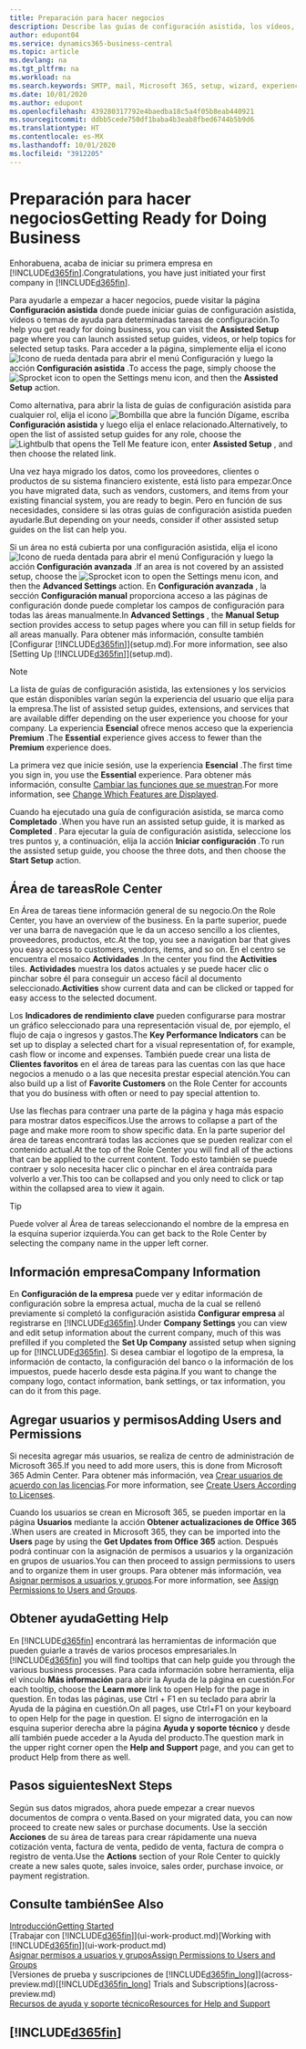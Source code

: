 ```yaml
---
title: Preparación para hacer negocios
description: Describe las guías de configuración asistida, los vídeos, los temas de ayuda y las páginas que se usan para empezar a realizar operaciones empresariales en Business Central.
author: edupont04
ms.service: dynamics365-business-central
ms.topic: article
ms.devlang: na
ms.tgt_pltfrm: na
ms.workload: na
ms.search.keywords: SMTP, mail, Microsoft 365, setup, wizard, experience
ms.date: 10/01/2020
ms.author: edupont
ms.openlocfilehash: 439280317792e4baedba18c5a4f05b8eab440921
ms.sourcegitcommit: ddbb5cede750df1baba4b3eab8fbed6744b5b9d6
ms.translationtype: HT
ms.contentlocale: es-MX
ms.lasthandoff: 10/01/2020
ms.locfileid: "3912205"
---
```

# <a name="getting-ready-for-doing-business"></a><span data-ttu-id="b7641-103">Preparación para hacer negocios</span><span class="sxs-lookup"><span data-stu-id="b7641-103">Getting Ready for Doing Business</span></span>

<span data-ttu-id="b7641-104">Enhorabuena, acaba de iniciar su primera empresa en [!INCLUDE[d365fin](includes/d365fin_md.md)].</span><span class="sxs-lookup"><span data-stu-id="b7641-104">Congratulations, you have just initiated your first company in [!INCLUDE[d365fin](includes/d365fin_md.md)].</span></span>

<span data-ttu-id="b7641-105">Para ayudarle a empezar a hacer negocios, puede visitar la página **Configuración asistida** donde puede iniciar guías de configuración asistida, vídeos o temas de ayuda para determinadas tareas de configuración.</span><span class="sxs-lookup"><span data-stu-id="b7641-105">To help you get ready for doing business, you can visit the **Assisted Setup** page where you can launch assisted setup guides, videos, or help topics for selected setup tasks.</span></span> <span data-ttu-id="b7641-106">Para acceder a la página, simplemente elija el icono ![Icono de rueda dentada para abrir el menú Configuración](media/ui-experience/settings_icon_small.png) y luego la acción **Configuración asistida** .</span><span class="sxs-lookup"><span data-stu-id="b7641-106">To access the page, simply choose the ![Sprocket icon to open the Settings menu](media/ui-experience/settings_icon_small.png) icon, and then the **Assisted Setup** action.</span></span>

<span data-ttu-id="b7641-107">Como alternativa, para abrir la lista de guías de configuración asistida para cualquier rol, elija el icono ![Bombilla que abre la función Dígame](media/ui-search/search_small.png "Dígame qué desea hacer"), escriba **Configuración asistida** y luego elija el enlace relacionado.</span><span class="sxs-lookup"><span data-stu-id="b7641-107">Alternatively, to open the list of assisted setup guides for any role, choose the ![Lightbulb that opens the Tell Me feature](media/ui-search/search_small.png "Tell me what you want to do") icon, enter **Assisted Setup** , and then choose the related link.</span></span>

<span data-ttu-id="b7641-108">Una vez haya migrado los datos, como los proveedores, clientes o productos de su sistema financiero existente, está listo para empezar.</span><span class="sxs-lookup"><span data-stu-id="b7641-108">Once you have migrated data, such as vendors, customers, and items from your existing financial system, you are ready to begin.</span></span> <span data-ttu-id="b7641-109">Pero en función de sus necesidades, considere si las otras guías de configuración asistida pueden ayudarle.</span><span class="sxs-lookup"><span data-stu-id="b7641-109">But depending on your needs, consider if other assisted setup guides on the list can help you.</span></span>

<span data-ttu-id="b7641-110">Si un área no está cubierta por una configuración asistida, elija el icono ![Icono de rueda dentada para abrir el menú Configuración](media/ui-experience/settings_icon_small.png) y luego la acción **Configuración avanzada** .</span><span class="sxs-lookup"><span data-stu-id="b7641-110">If an area is not covered by an assisted setup, choose the ![Sprocket icon to open the Settings menu](media/ui-experience/settings_icon_small.png) icon, and then the **Advanced Settings** action.</span></span> <span data-ttu-id="b7641-111">En **Configuración avanzada** , la sección **Configuración manual** proporciona acceso a las páginas de configuración donde puede completar los campos de configuración para todas las áreas manualmente.</span><span class="sxs-lookup"><span data-stu-id="b7641-111">In **Advanced Settings** , the **Manual Setup** section provides access to setup pages where you can fill in setup fields for all areas manually.</span></span> <span data-ttu-id="b7641-112">Para obtener más información, consulte también [Configurar [!INCLUDE[d365fin](includes/d365fin_md.md)]](setup.md).</span><span class="sxs-lookup"><span data-stu-id="b7641-112">For more information, see also [Setting Up [!INCLUDE[d365fin](includes/d365fin_md.md)]](setup.md).</span></span>

> [!NOTE]  
> <span data-ttu-id="b7641-113">La lista de guías de configuración asistida, las extensiones y los servicios que están disponibles varían según la experiencia del usuario que elija para la empresa.</span><span class="sxs-lookup"><span data-stu-id="b7641-113">The list of assisted setup guides, extensions, and services that are available differ depending on the user experience you choose for your company.</span></span> <span data-ttu-id="b7641-114">La experiencia **Esencial** ofrece menos acceso que la experiencia **Premium** .</span><span class="sxs-lookup"><span data-stu-id="b7641-114">The **Essential** experience gives access to fewer than the **Premium** experience does.</span></span>
>
> <span data-ttu-id="b7641-115">La primera vez que inicie sesión, use la experiencia **Esencial** .</span><span class="sxs-lookup"><span data-stu-id="b7641-115">The first time you sign in, you use the **Essential** experience.</span></span> <span data-ttu-id="b7641-116">Para obtener más información, consulte [Cambiar las funciones que se muestran](ui-experiences.md).</span><span class="sxs-lookup"><span data-stu-id="b7641-116">For more information, see [Change Which Features are Displayed](ui-experiences.md).</span></span>

<span data-ttu-id="b7641-117">Cuando ha ejecutado una guía de configuración asistida, se marca como **Completado** .</span><span class="sxs-lookup"><span data-stu-id="b7641-117">When you have run an assisted setup guide, it is marked as **Completed** .</span></span> <span data-ttu-id="b7641-118">Para ejecutar la guía de configuración asistida, seleccione los tres puntos y, a continuación, elija la acción **Iniciar configuración** .</span><span class="sxs-lookup"><span data-stu-id="b7641-118">To run the assisted setup guide, you choose the three dots, and then choose the **Start Setup** action.</span></span>

## <a name="role-center"></a><span data-ttu-id="b7641-119">Área de tareas</span><span class="sxs-lookup"><span data-stu-id="b7641-119">Role Center</span></span>

<span data-ttu-id="b7641-120">En Área de tareas tiene información general de su negocio.</span><span class="sxs-lookup"><span data-stu-id="b7641-120">On the Role Center, you have an overview of the business.</span></span> <span data-ttu-id="b7641-121">En la parte superior, puede ver una barra de navegación que le da un acceso sencillo a los clientes, proveedores, productos, etc.</span><span class="sxs-lookup"><span data-stu-id="b7641-121">At the top, you see a navigation bar that gives you easy access to customers, vendors, items, and so on.</span></span> <span data-ttu-id="b7641-122">En el centro se encuentra el mosaico **Actividades** .</span><span class="sxs-lookup"><span data-stu-id="b7641-122">In the center you find the **Activities** tiles.</span></span> <span data-ttu-id="b7641-123">**Actividades** muestra los datos actuales y se puede hacer clic o pinchar sobre él para conseguir un acceso fácil al documento seleccionado.</span><span class="sxs-lookup"><span data-stu-id="b7641-123">**Activities** show current data and can be clicked or tapped for easy access to the selected document.</span></span>

<span data-ttu-id="b7641-124">Los **Indicadores de rendimiento clave** pueden configurarse para mostrar un gráfico seleccionado para una representación visual de, por ejemplo, el flujo de caja o ingresos y gastos.</span><span class="sxs-lookup"><span data-stu-id="b7641-124">The **Key Performance Indicators** can be set up to display a selected chart for a visual representation of, for example, cash flow or income and expenses.</span></span> <span data-ttu-id="b7641-125">También puede crear una lista de **Clientes favoritos** en el área de tareas para las cuentas con las que hace negocios a menudo o a las que necesita prestar especial atención.</span><span class="sxs-lookup"><span data-stu-id="b7641-125">You can also build up a list of **Favorite Customers** on the Role Center for accounts that you do business with often or need to pay special attention to.</span></span>

<span data-ttu-id="b7641-126">Use las flechas para contraer una parte de la página y haga más espacio para mostrar datos específicos.</span><span class="sxs-lookup"><span data-stu-id="b7641-126">Use the arrows to collapse a part of the page and make more room to show specific data.</span></span> <span data-ttu-id="b7641-127">En la parte superior del área de tareas encontrará todas las acciones que se pueden realizar con el contenido actual.</span><span class="sxs-lookup"><span data-stu-id="b7641-127">At the top of the Role Center you will find all of the actions that can be applied to the current content.</span></span> <span data-ttu-id="b7641-128">Todo esto también se puede contraer y solo necesita hacer clic o pinchar en el área contraída para volverlo a ver.</span><span class="sxs-lookup"><span data-stu-id="b7641-128">This too can be collapsed and you only need to click or tap within the collapsed area to view it again.</span></span>

> [!TIP]  
> <span data-ttu-id="b7641-129">Puede volver al Área de tareas seleccionando el nombre de la empresa en la esquina superior izquierda.</span><span class="sxs-lookup"><span data-stu-id="b7641-129">You can get back to the Role Center by selecting the company name in the upper left corner.</span></span>

## <a name="company-information"></a><span data-ttu-id="b7641-130">Información empresa</span><span class="sxs-lookup"><span data-stu-id="b7641-130">Company Information</span></span>

<span data-ttu-id="b7641-131">En **Configuración de la empresa** puede ver y editar información de configuración sobre la empresa actual, mucha de la cual se rellenó previamente si completó la configuración asistida **Configurar empresa** al registrarse en [!INCLUDE[d365fin](includes/d365fin_md.md)].</span><span class="sxs-lookup"><span data-stu-id="b7641-131">Under **Company Settings** you can view and edit setup information about the current company, much of this was prefilled if you completed the **Set Up Company** assisted setup when signing up for [!INCLUDE[d365fin](includes/d365fin_md.md)].</span></span> <span data-ttu-id="b7641-132">Si desea cambiar el logotipo de la empresa, la información de contacto, la configuración del banco o la información de los impuestos, puede hacerlo desde esta página.</span><span class="sxs-lookup"><span data-stu-id="b7641-132">If you want to change the company logo, contact information, bank settings, or tax information, you can do it from this page.</span></span>  

## <a name="adding-users-and-permissions"></a><span data-ttu-id="b7641-133">Agregar usuarios y permisos</span><span class="sxs-lookup"><span data-stu-id="b7641-133">Adding Users and Permissions</span></span>

<span data-ttu-id="b7641-134">Si necesita agregar más usuarios, se realiza de centro de administración de Microsoft 365.</span><span class="sxs-lookup"><span data-stu-id="b7641-134">If you need to add more users, this is done from Microsoft 365 Admin Center.</span></span> <span data-ttu-id="b7641-135">Para obtener más información, vea [Crear usuarios de acuerdo con las licencias](ui-how-users-permissions.md).</span><span class="sxs-lookup"><span data-stu-id="b7641-135">For more information, see [Create Users According to Licenses](ui-how-users-permissions.md).</span></span>

<span data-ttu-id="b7641-136">Cuando los usuarios se crean en Microsoft 365, se pueden importar en la página **Usuarios** mediante la acción **Obtener actualizaciones de Office 365** .</span><span class="sxs-lookup"><span data-stu-id="b7641-136">When users are created in Microsoft 365, they can be imported into the **Users** page by using the **Get Updates from Office 365** action.</span></span> <span data-ttu-id="b7641-137">Después podrá continuar con la asignación de permisos a usuarios y la organización en grupos de usuarios.</span><span class="sxs-lookup"><span data-stu-id="b7641-137">You can then proceed to assign permissions to users and to organize them in user groups.</span></span> <span data-ttu-id="b7641-138">Para obtener más información, vea [Asignar permisos a usuarios y grupos](ui-define-granular-permissions.md).</span><span class="sxs-lookup"><span data-stu-id="b7641-138">For more information, see [Assign Permissions to Users and Groups](ui-define-granular-permissions.md).</span></span>  

## <a name="getting-help"></a><span data-ttu-id="b7641-139">Obtener ayuda</span><span class="sxs-lookup"><span data-stu-id="b7641-139">Getting Help</span></span>

<span data-ttu-id="b7641-140">En [!INCLUDE[d365fin](includes/d365fin_md.md)] encontrará las herramientas de información que pueden guiarle a través de varios procesos empresariales.</span><span class="sxs-lookup"><span data-stu-id="b7641-140">In [!INCLUDE[d365fin](includes/d365fin_md.md)] you will find tooltips that can help guide you through the various business processes.</span></span> <span data-ttu-id="b7641-141">Para cada información sobre herramienta, elija el vínculo **Más información** para abrir la Ayuda de la página en cuestión.</span><span class="sxs-lookup"><span data-stu-id="b7641-141">For each tooltip, choose the **Learn more** link to open Help for the page in question.</span></span> <span data-ttu-id="b7641-142">En todas las páginas, use Ctrl + F1 en su teclado para abrir la Ayuda de la página en cuestión.</span><span class="sxs-lookup"><span data-stu-id="b7641-142">On all pages, use Ctrl+F1 on your keyboard to open Help for the page in question.</span></span> <span data-ttu-id="b7641-143">El signo de interrogación en la esquina superior derecha abre la página **Ayuda y soporte técnico** y desde allí también puede acceder a la Ayuda del producto.</span><span class="sxs-lookup"><span data-stu-id="b7641-143">The question mark in the upper right corner open the **Help and Support** page, and you can get to product Help from there as well.</span></span>

## <a name="next-steps"></a><span data-ttu-id="b7641-144">Pasos siguientes</span><span class="sxs-lookup"><span data-stu-id="b7641-144">Next Steps</span></span>

<span data-ttu-id="b7641-145">Según sus datos migrados, ahora puede empezar a crear nuevos documentos de compra o venta.</span><span class="sxs-lookup"><span data-stu-id="b7641-145">Based on your migrated data, you can now proceed to create new sales or purchase documents.</span></span> <span data-ttu-id="b7641-146">Use la sección **Acciones** de su área de tareas para crear rápidamente una nueva cotización venta, factura de venta, pedido de venta, factura de compra o registro de venta.</span><span class="sxs-lookup"><span data-stu-id="b7641-146">Use the **Actions** section of your Role Center to quickly create a new sales quote, sales invoice, sales order, purchase invoice, or payment registration.</span></span>

## <a name="see-also"></a><span data-ttu-id="b7641-147">Consulte también</span><span class="sxs-lookup"><span data-stu-id="b7641-147">See Also</span></span>

[<span data-ttu-id="b7641-148">Introducción</span><span class="sxs-lookup"><span data-stu-id="b7641-148">Getting Started</span></span>](product-get-started.md)  
<span data-ttu-id="b7641-149">[Trabajar con [!INCLUDE[d365fin](includes/d365fin_md.md)]](ui-work-product.md)</span><span class="sxs-lookup"><span data-stu-id="b7641-149">[Working with [!INCLUDE[d365fin](includes/d365fin_md.md)]](ui-work-product.md)</span></span>  
[<span data-ttu-id="b7641-150">Asignar permisos a usuarios y grupos</span><span class="sxs-lookup"><span data-stu-id="b7641-150">Assign Permissions to Users and Groups</span></span>](ui-define-granular-permissions.md)  
<span data-ttu-id="b7641-151">[Versiones de prueba y suscripciones de [!INCLUDE[d365fin_long](includes/d365fin_long_md.md)]](across-preview.md)</span><span class="sxs-lookup"><span data-stu-id="b7641-151">[[!INCLUDE[d365fin_long](includes/d365fin_long_md.md)] Trials and Subscriptions](across-preview.md)</span></span>  
[<span data-ttu-id="b7641-152">Recursos de ayuda y soporte técnico</span><span class="sxs-lookup"><span data-stu-id="b7641-152">Resources for Help and Support</span></span>](product-help-and-support.md)  

## [!INCLUDE[d365fin](includes/free_trial_md.md)]  
